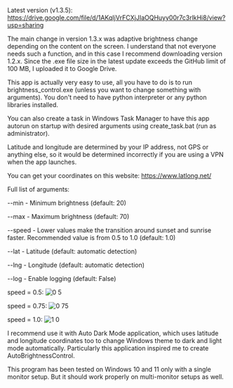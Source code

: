 Latest version (v1.3.5): https://drive.google.com/file/d/1AKqIjVrFCXjJIaOQHuyy00r7c3rlkHi8/view?usp=sharing

The main change in version 1.3.x was adaptive brightness change depending on the content on the screen. I understand that not everyone needs such a function, and in this case I recommend downloading version 1.2.x.
Since the .exe file size in the latest update exceeds the GitHub limit of 100 MB, I uploaded it to Google Drive.

This app is actually very easy to use, all you have to do is to run brightness_control.exe (unless you want to change something with arguments). You don't need to have python interpreter or any python libraries installed.

You can also create a task in Windows Task Manager to have this app autorun on startup with desired arguments using create_task.bat (run as administrator).

Latitude and longitude are determined by your IP address, not GPS or anything else, so it would be determined incorrectly if you are using a VPN when the app launches.

You can get your coordinates on this website: https://www.latlong.net/

Full list of arguments:

--min - Minimum brightness (default: 20)

--max - Maximum brightness (default: 70)

--speed - Lower values make the transition around sunset and sunrise faster. Recommended value is from 0.5 to 1.0 (default: 1.0)

--lat - Latitude (default: automatic detection)

--lng - Longitude (default: automatic detection)

--log - Enable logging (default: False)

speed = 0.5:
![0 5](https://github.com/user-attachments/assets/d5e40796-5f55-4bdf-9441-119b854e05ff)

speed = 0.75:
![0 75](https://github.com/user-attachments/assets/57bc00d4-cccc-461d-beef-124dccc6212a)

speed = 1.0:
![1 0](https://github.com/user-attachments/assets/41ed7861-4ef0-436b-bdfa-e57a4e782130)

I recommend use it with Auto Dark Mode application, which uses latitude and longitude coordinates too to change Windows theme to dark and light mode automatically. Particularly this application inspired me to create AutoBrightnessControl.

This program has been tested on Windows 10 and 11 only with a single monitor setup. But it should work properly on multi-monitor setups as well.
